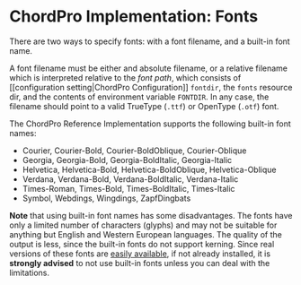 # ChordPro Implementation: Fonts

There are two ways to specify fonts: with a font filename, and a built-in font name.

A font filename must be either and absolute filename, or a relative filename which is interpreted relative to the _font path_, which consists of [[configuration setting|ChordPro Configuration]] `fontdir`, the `fonts` resource dir, and the contents of environment variable `FONTDIR`. In any case, the filename should point to a valid TrueType (`.ttf`) or OpenType
(`.otf`) font.

The ChordPro Reference Implementation supports the following built-in font names:

* Courier, Courier-Bold, Courier-BoldOblique, Courier-Oblique
* Georgia, Georgia-Bold, Georgia-BoldItalic, Georgia-Italic
* Helvetica, Helvetica-Bold, Helvetica-BoldOblique, Helvetica-Oblique
* Verdana, Verdana-Bold, Verdana-BoldItalic, Verdana-Italic
* Times-Roman, Times-Bold, Times-BoldItalic, Times-Italic 
* Symbol, Webdings, Wingdings, ZapfDingbats

**Note** that using built-in font names has some disadvantages. The fonts have only a limited number of characters (glyphs) and may not be suitable for anything but English and Western European languages. The quality of the output is less, since the built-in fonts do not support kerning. Since real versions of these fonts are [easily available](http://mscorefonts2.sourceforge.net/), if not already installed, it is **strongly advised** to not use built-in fonts unless you can deal with the limitations.